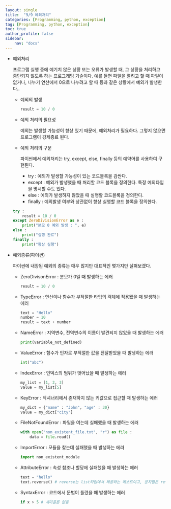 ```yaml
---
layout: single
title:  "9/9 예외처리"
categories: [Programming, python, exception]
tag: [Programming, python, exception]
toc: true
author_profile: false
sidebar:
    nav: "docs"
---
```




* 예외처리 

  프로그램 실행 중에 예기치 않은 상황 또는 오류가 발생할 때, 그 상황을 처리하고 중단되지 않도록 하는 프로그래밍 기술이다. 예를 들면 파일을 열려고 할 때 파일이 없거나, 나누기 연산에서 0으로 나누려고 할 때 등과 같은 상황에서 예외가 발생한다..

  * 예외의 발생

    ```python
    result = 10 / 0
    ```

  * 예외 처리의 필요성 

    예외는 발생할 가능성이 항상 있기 때문에, 예외처리가 필요하다. 그렇지 않으면 프로그램이 강제종료 된다.

  * 예외 처리의 구문

    파이썬에서 예외처리는 try, except, else, finally 등의 예약어를 사용하여 구현된다.

    * try : 예외가 발생할 가능성이 있는 코드블록을 감싼다.
    * except : 예외가 발생했을 때 처리할 코드 블록을 정의한다. 특정 예외타입을 명시할 수도 있다.
    * else : 예외가 발생하지 않았을 때 실행할 코드블록을 정의한다.
    * finally : 예외발생 여부와 상관없이 항상 실행할 코드 블록을 정의한다.

  ```python
  try :
      result = 10 / 0
  except ZeroDivisionError as e :
      print("분모 0 예외 발생 : ", e)
  else :
      print("실행 완료")
  finally :
      print("항상 실행")
  ```

* 예외종류(파이썬)

  파이썬에 내장된 예외의 종류는 매우 많지만 대표적인 몇가지만 살펴보겠다.

  * ZeroDivisonError : 분모가 0일 때 발생하는 에러

    ```python
    result = 10 / 0
    ```

  * TypeError : 연산이나 함수가 부적절한 타입의 객체에 적용됐을 때 발생하는 에러

    ```python
    text = "Hello"
    number = 10
    result = text + number
    ```

  * NameError : 지역변수, 전역변수의 이름이 발견되지 않았을 때 발생하는 에러

    ```python
    print(variable_not_defined)
    ```

  * ValueError : 함수가 인자로 부적절한 값을 전달받았을 때 발생하는 에러

    ```python
    int("abc")
    ```

  * IndexError : 인덱스의 범위가 벗어났을 때 발생하는 에러

    ```python
    my_list = [1, 2, 3]
    value = my_list[5]
    ```

  * KeyError : 딕셔너리에서 존재하지 않는 키값으로 접근할 때 발생하는 에러

    ```python
    my_dict = {"name" : "John", "age" : 30}
    value = my_dict["city"]
    ```

  * FileNotFoundError : 파일을 여는데 실패했을 때 발생하는 에러

    ```python
    with open("non_existent_file.txt", "r") as file :
        data = file.read()
    ```

  * ImportError : 모듈을 찾는데 실패했을 때 발생하는 에러

    ```python
    import non_existent_module
    ```

  * AttributeError : 속성 참조나 할당에 실패했을 때 발생하는 에러

    ```python
    text = "hello"
    text.reverse() # reverse는 list타입에서 제공하는 메소드이고, 문자열은 reversed 메소드를 이용해야 한다.
    ```

  * SyntaxError : 코드에서 문법이 틀렸을 때 발생하는 에러

    ```python
    if x > 5 # 세미콜론 없음
    ```

    
